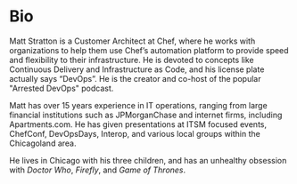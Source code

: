 # Bio

Matt Stratton is a Customer Architect at Chef, where he works with organizations to help them use Chef’s automation platform to provide speed and flexibility to their infrastructure. He is devoted to concepts like Continuous Delivery and Infrastructure as Code, and his license plate actually says “DevOps”. He is the creator and co-host of the popular "Arrested DevOps" podcast.
 
Matt has over 15 years experience in IT operations, ranging from large financial institutions such as JPMorganChase and internet firms, including Apartments.com. He has given presentations at ITSM focused events, ChefConf, DevOpsDays, Interop, and various local groups within the Chicagoland area.
 
He lives in Chicago with his three children, and has an unhealthy obsession with _Doctor Who_, _Firefly_, and _Game of Thrones_.
